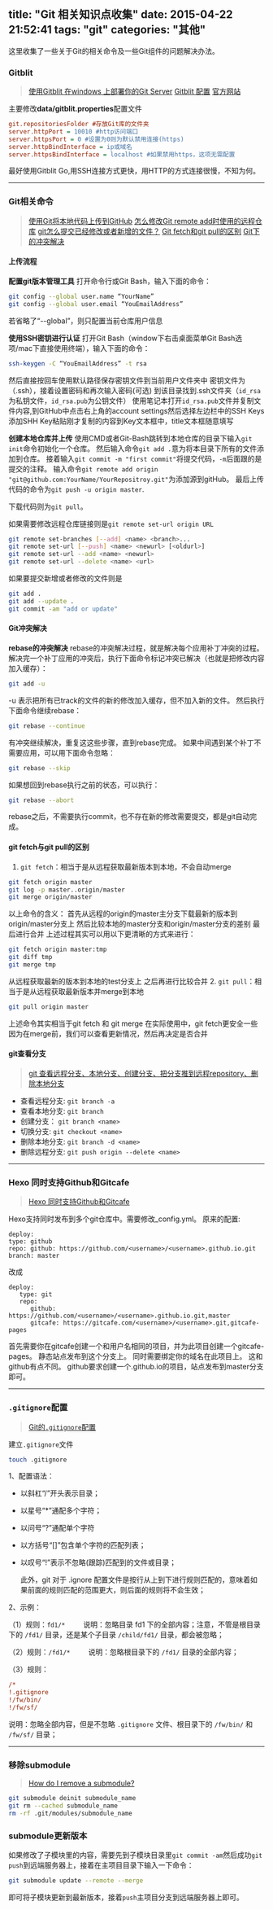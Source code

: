 title: "Git 相关知识点收集"
date: 2015-04-22 21:52:41
tags: "git"
categories: "其他"
---

这里收集了一些关于Git的相关命令及一些Git组件的问题解决办法。

<!-- more -->

### Gitblit

> [使用Gitblit 在windows 上部署你的Git Server](http://www.cnblogs.com/keyindex/archive/2012/07/17/2594435.html)
> [Gitblit 配置](http://ttcool.blog.51cto.com/1186572/1346998)
> [官方网站](http://www.gitblit.com/)

主要修改**data/gitblit.properties**配置文件
```ini
git.repositoriesFolder #存放Git库的文件夹
server.httpPort = 10010 #http访问端口
server.httpsPort = 0 #设置为0则为默认禁用连接(https)
server.httpBindInterface = ip或域名
server.httpsBindInterface = localhost #如果禁用https，这项无需配置
```

最好使用Gitblit Go,用SSH连接方式更快，用HTTP的方式连接很慢，不知为何。

----

### Git相关命令

> [使用Git将本地代码上传到GitHub](http://blog.csdn.net/u010520912/article/details/18993001)
> [怎么修改Git remote add时使用的远程仓库](http://www.douban.com/group/topic/33666661/)
> [git怎么提交已经修改或者新增的文件？](http://www.oschina.net/question/778987_122007)
> [Git fetch和git pull的区别](http://blog.csdn.net/hudashi/article/details/7664457)
> [Git下的冲突解决](http://www.cnblogs.com/sinojelly/archive/2011/08/07/2130172.html)

#### 上传流程

**配置git版本管理工具**
打开命令行或Git Bash，输入下面的命令：
```bash
git config --global user.name “YourName” 
git config --global user.email “YouEmailAddress”
```
若省略了“--global”，则只配置当前仓库用户信息

**使用SSH密钥进行认证**
打开Git Bash（window下右击桌面菜单Git Bash选项/mac下直接使用终端），输入下面的命令：
```bash
ssh-keygen -C “YouEmailAddress” -t rsa
```
然后直接按回车使用默认路径保存密钥文件到当前用户文件夹中
密钥文件为（.ssh），接着设置密码和再次输入密码(可选)
到该目录找到.ssh文件夹（`id_rsa`为私钥文件，`id_rsa.pub`为公钥文件）
使用笔记本打开`id_rsa.pub`文件并复制文件内容,到GitHub中点击右上角的account settings然后选择左边栏中的SSH Keys添加SHH Key粘贴刚才复制的内容到Key文本框中，title文本框随意填写

**创建本地仓库并上传**
使用CMD或者Git-Bash跳转到本地仓库的目录下输入`git init`命令初始化一个仓库。
然后输入命令`git add .`意为将本目录下所有的文件添加到仓库。
接着输入`git commit -m "first commit"`将提交代码，`-m`后面跟的是提交的注释。
输入命令`git remote add origin "git@github.com:YourName/YourRepositroy.git"`为添加源到gitHub。
最后上传代码的命令为`git push -u origin master`.

下载代码则为`git pull`。

如果需要修改远程仓库链接则是`git remote set-url origin URL`
```bash
git remote set-branches [--add] <name> <branch>...
git remote set-url [--push] <name> <newurl> [<oldurl>]
git remote set-url --add <name> <newurl>
git remote set-url --delete <name> <url>
```

如果要提交新增或者修改的文件则是
```bash
git add .
git add --update .
git commit -am "add or update" 
```

#### Git冲突解决

**rebase的冲突解决**
rebase的冲突解决过程，就是解决每个应用补丁冲突的过程。
解决完一个补丁应用的冲突后，执行下面命令标记冲突已解决（也就是把修改内容加入缓存）：
```bash
git add -u
```
-u 表示把所有已track的文件的新的修改加入缓存，但不加入新的文件。
然后执行下面命令继续rebase：
```bash
git rebase --continue
```
有冲突继续解决，重复这这些步骤，直到rebase完成。
如果中间遇到某个补丁不需要应用，可以用下面命令忽略：
```bash
git rebase --skip
```
如果想回到rebase执行之前的状态，可以执行：
```bash
git rebase --abort
```
rebase之后，不需要执行commit，也不存在新的修改需要提交，都是git自动完成。

#### git fetch与git pull的区别
1. `git fetch`：相当于是从远程获取最新版本到本地，不会自动merge
```bash
git fetch origin master
git log -p master..origin/master
git merge origin/master
```
以上命令的含义：
   首先从远程的origin的master主分支下载最新的版本到origin/master分支上
   然后比较本地的master分支和origin/master分支的差别
   最后进行合并
   上述过程其实可以用以下更清晰的方式来进行：
```bash
git fetch origin master:tmp
git diff tmp 
git merge tmp
```
从远程获取最新的版本到本地的test分支上
   之后再进行比较合并
2. `git pull`：相当于是从远程获取最新版本并merge到本地
```bash
git pull origin master
```
上述命令其实相当于git fetch 和 git merge
在实际使用中，git fetch更安全一些
因为在merge前，我们可以查看更新情况，然后再决定是否合并

#### git查看分支

> [git 查看远程分支、本地分支、创建分支、把分支推到远程repository、删除本地分支](http://blog.csdn.net/arkblue/article/details/9568249)

* 查看远程分支: `git branch -a`
* 查看本地分支: `git branch`
* 创建分支： `git branch <name>`
* 切换分支: `git checkout <name>`
* 删除本地分支: `git branch -d <name>`
* 删除远程分支: `git push origin --delete <name>`

----

### Hexo 同时支持Github和Gitcafe

> [Hexo 同时支持Github和Gitcafe](http://colobu.com/2014/10/13/hexo-supports-both-github-and-gitcafe/)

Hexo支持同时发布到多个git仓库中。需要修改_config.yml。
原来的配置:
```
deploy:
type: github
repo: github: https://github.com/<username>/<username>.github.io.git
branch: master
```
改成
```
deploy:
   type: git
   repo: 
      github: https://github.com/<username>/<username>.github.io.git,master
      gitcafe: https://gitcafe.com/<username>/<username>.git,gitcafe-pages
```

首先需要你在gitcafe创建一个和用户名相同的项目，并为此项目创建一个gitcafe-pages。 静态站点发布到这个分支上。 同时需要绑定你的域名在此项目上。
这和github有点不同。 github要求创建一个<username>.github.io的项目，站点发布到master分支即可。

----

### `.gitignore`配置

> [Git的`.gitignore`配置](http://www.cnblogs.com/haiq/archive/2012/12/26/2833746.html)

建立`.gitignore`文件
```bash
touch .gitignore
```

1、配置语法：

* 以斜杠“/”开头表示目录；
* 以星号“*”通配多个字符；
* 以问号“?”通配单个字符
* 以方括号“[]”包含单个字符的匹配列表；
* 以叹号“!”表示不忽略(跟踪)匹配到的文件或目录；

  此外，git 对于 .ignore 配置文件是按行从上到下进行规则匹配的，意味着如果前面的规则匹配的范围更大，则后面的规则将不会生效；

2、示例：

（1）规则：`fd1/*`
　　 说明：忽略目录 fd1 下的全部内容；注意，不管是根目录下的 `/fd1/` 目录，还是某个子目录 `/child/fd1/` 目录，都会被忽略；

（2）规则：`/fd1/*`
　　 说明：忽略根目录下的 `/fd1/` 目录的全部内容；

（3）规则：
```ini
/*
!.gitignore
!/fw/bin/
!/fw/sf/
```
说明：忽略全部内容，但是不忽略 `.gitignore` 文件、根目录下的 `/fw/bin/` 和 `/fw/sf/` 目录；

----

### 移除submodule

> [How do I remove a submodule?](http://stackoverflow.com/questions/1260748/how-do-i-remove-a-submodule)

```bash
git submodule deinit submodule_name
git rm --cached submodule_name
rm -rf .git/modules/submodule_name
```

### submodule更新版本

如果修改了子模块里的内容，需要先到子模块目录里`git commit -am`然后成功`git push`到远端服务器上，接着在主项目目录下输入一下命令：
```bash
git submodule update --remote --merge
```
即可将子模块更新到最新版本，接着`push`主项目分支到远端服务器上即可。